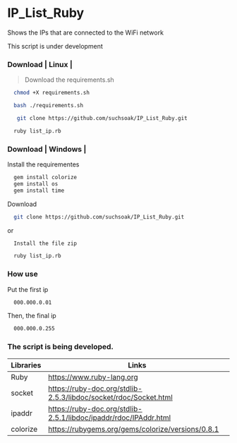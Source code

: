 # IP_List_Ruby

Shows the IPs that are connected to the WiFi network

This script is under development

### Download | Linux |

> Download the requirements.sh

```sh
  chmod +X requirements.sh
```

```sh
  bash ./requirements.sh
```

```sh
   git clone https://github.com/suchsoak/IP_List_Ruby.git
```

```sh
  ruby list_ip.rb
```

### Download | Windows |

Install the requirementes

```sh
  gem install colorize
  gem install os
  gem install time
```
Download

```sh
  git clone https://github.com/suchsoak/IP_List_Ruby.git
```
or 

```sh
  Install the file zip
```

```sh
  ruby list_ip.rb
```
### How use 

Put the first ip

```sh
  000.000.0.01
```

Then, the final ip

```sh
  000.000.0.255
```

### The script is being developed.

| Libraries |  Links |
| ------ | ------ |
| Ruby | https://www.ruby-lang.org
| socket| https://ruby-doc.org/stdlib-2.5.3/libdoc/socket/rdoc/Socket.html
| ipaddr | https://ruby-doc.org/stdlib-2.5.1/libdoc/ipaddr/rdoc/IPAddr.html
| colorize | https://rubygems.org/gems/colorize/versions/0.8.1






